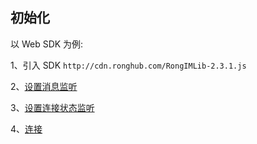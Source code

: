 ## 初始化

以 Web SDK 为例:

1、引入 SDK `http://cdn.ronghub.com/RongIMLib-2.3.1.js`

2、[设置消息监听](http://www.rongcloud.cn/docs/web_api_demo.html#init_listener)

3、[设置连接状态监听](http://www.rongcloud.cn/docs/web_api_demo.html#init_listener)

4、[连接](http://www.rongcloud.cn/docs/web_api_demo.html#init_connect)


